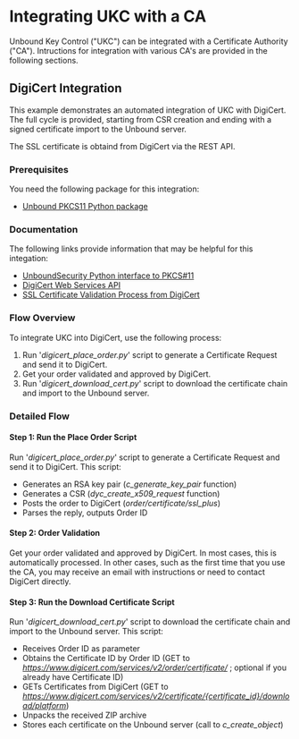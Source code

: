 # Integrating UKC with a CA
Unbound Key Control ("UKC") can be integrated with a Certificate Authority ("CA"). Intructions for integration with various CA's are provided in the following sections.

## DigiCert Integration

This example demonstrates an automated integration of UKC with DigiCert. The full cycle is provided, starting from CSR creation and ending with a signed certificate import to the Unbound server. 

The SSL certificate is obtaind from DigiCert via the REST API.


### Prerequisites
You need the following package for this integration:
- [Unbound PKCS11 Python package](https://github.com/unboundsecurity/unbound-pypkcs11 "Unbound PKCS#11 Python package")

### Documentation
The following links provide information that may be helpful for this integation:
- [UnboundSecurity Python interface to PKCS#11](http://unbound-pypkcs11.readthedocs.io/en/latest/ "UnboundSecurity Python interface to PKCS#11")
- [DigiCert Web Services API](https://www.digicert.com/services/v2/documentation "DigiCert Services API")
- [SSL Certificate Validation Process from DigiCert ](https://www.digicert.com/ssl-validation-process.htm "SSL Certificate Validation Process from DigiCert ")

### Flow Overview
To integrate UKC into DigiCert, use the following process:
1. Run '*digicert_place_order.py*' script to generate a Certificate Request and send it to DigiCert.
2. Get your order validated and approved by DigiCert.
3. Run '*digicert_download_cert.py*' script to download the certificate chain and import to the Unbound server.

### Detailed Flow 

#### Step 1: Run the Place Order Script
Run '*digicert_place_order.py*' script to generate a Certificate Request and send it to DigiCert. This script:
- Generates an RSA key pair (*c_generate_key_pair* function)
- Generates a CSR (*dyc_create_x509_request* function)
- Posts the order to DigiCert (*order/certificate/ssl_plus*)
- Parses the reply, outputs Order ID 

#### Step 2: Order Validation
Get your order validated and approved by DigiCert. In most cases, this is automatically processed. In other cases, such as the first time that you use the CA, you may receive an email with instructions or need to contact DigiCert directly.

#### Step 3: Run the Download Certificate Script
Run '*digicert_download_cert.py*' script to download the certificate chain and import to the Unbound server. This script:
- Receives Order ID as parameter
- Obtains the Certificate ID by Order ID (GET to *https://www.digicert.com/services/v2/order/certificate/* ; optional if you already have Certificate ID)
- GETs Certificates from DigiCert (GET to *https://www.digicert.com/services/v2/certificate/{certificate_id}/download/platform*)
- Unpacks the received ZIP archive
- Stores each certificate on the Unbound server (call to *c_create_object*)
